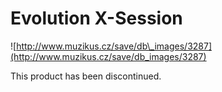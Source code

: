 # Evolution X-Session

![http://www.muzikus.cz/save/db\_images/3287](http://www.muzikus.cz/save/db_images/3287)

This product has been discontinued.
